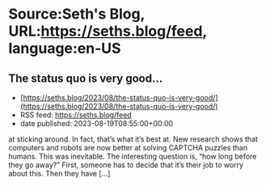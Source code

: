 # Source:Seth's Blog, URL:https://seths.blog/feed, language:en-US

## The status quo is very good…
 - [https://seths.blog/2023/08/the-status-quo-is-very-good/](https://seths.blog/2023/08/the-status-quo-is-very-good/)
 - RSS feed: https://seths.blog/feed
 - date published: 2023-08-19T08:55:00+00:00

at sticking around. In fact, that&#8217;s what it&#8217;s best at. New research shows that computers and robots are now better at solving CAPTCHA puzzles than humans. This was inevitable. The interesting question is, &#8220;how long before they go away?&#8221; First, someone has to decide that it&#8217;s their job to worry about this. Then they have [&#8230;]

